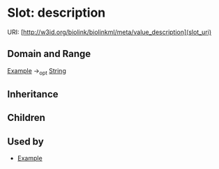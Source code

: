 # Slot: description




URI: [http://w3id.org/biolink/biolinkml/meta/value_description](slot_uri)
## Domain and Range

[Example](Example.md) -><sub>opt</sub> [String](String.md)
## Inheritance

## Children

## Used by

 * [Example](Example.md)
